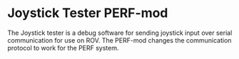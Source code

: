 Joystick Tester PERF-mod
===========

The Joystick tester is a debug software for sending joystick input over serial communication for use on ROV. The PERF-mod changes the communication protocol to work for the PERF system.
